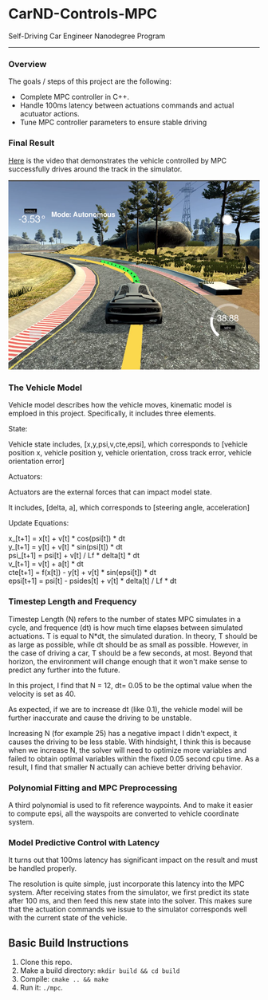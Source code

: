 # CarND-Controls-MPC
Self-Driving Car Engineer Nanodegree Program

---


### Overview
The goals / steps of this project are the following:  

* Complete MPC controller in C++.
* Handle 100ms latency between actuations commands and actual acutuator actions.
* Tune MPC controller parameters to ensure stable driving

### Final Result  

[Here](https://youtu.be/iE_wM8v7wNs) is the video that demonstrates the vehicle controlled by MPC successfully drives around the track in the simulator.

![mpc](https://github.com/LevinJ/CarND-MPC-Project/blob/master/mpc.png)

### The Vehicle Model  

Vehicle model describes how the vehicle moves, kinematic model is emploed in this project. Specifically, it includes three elements.

State:  

Vehicle state includes, [x,y,psi,v,cte,epsi], which corresponds to [vehicle position x, vehicle position y, vehicle orientation, cross track error, vehicle orientation error]

Actuators:  

Actuators are the external forces that can impact model state. 

It includes, [delta, a], which corresponds to [steering angle, acceleration]  

Update Equations:  

x_[t+1] = x[t] + v[t] * cos(psi[t]) * dt  
y_[t+1] = y[t] + v[t] * sin(psi[t]) * dt  
psi_[t+1] = psi[t] + v[t] / Lf * delta[t] * dt  
v_[t+1] = v[t] + a[t] * dt  
cte[t+1] = f(x[t]) - y[t] + v[t] * sin(epsi[t]) * dt  
epsi[t+1] = psi[t] - psides[t] + v[t] * delta[t] / Lf * dt  


### Timestep Length and Frequency  

Timestep Length (N) refers to the number of states MPC simulates in a cycle, and frequence (dt) is how much time elapses between simulated actuations. T is equal to N*dt, the simulated duration.
In theory, T should be as large as possible, while dt should be as small as possible. However, in the case of driving a car, T should be a few seconds, at most. Beyond that horizon, the environment will change enough that it won't make sense to predict any further into the future.

In this project, I find that N = 12, dt= 0.05 to be the optimal value when the velocity is set as 40.

As expected, if we are to increase dt (like 0.1), the vehicle model will be further inaccurate and cause the driving to be unstable.

Increasing N (for example 25) has a negative impact I didn't expect, it causes the driving to be less stable. With hindsight, I think this is because when we increase N, the solver will need to optimize more variables and failed to obtain optimal variables within the fixed 0.05 second cpu time. As a result, I find that smaller N actually can achieve better driving behavior.  


### Polynomial Fitting and MPC Preprocessing  

A third polynomial is used to fit reference waypoints. And to make it easier to compute epsi, all the wayspoits are converted to vehicle coordinate system.  

### Model Predictive Control with Latency  

It turns out that 100ms latency has significant impact on the result and must be handled properly.

The resolution is quite simple, just incorporate this latency into the MPC system. After receiving states from the simulator, we first predict its state after 100 ms, and then feed this new state into the solver. This makes sure that the actuation commands we issue to the simulator corresponds well with the current state of the vehicle.  

## Basic Build Instructions  


1. Clone this repo.
2. Make a build directory: `mkdir build && cd build`
3. Compile: `cmake .. && make`
4. Run it: `./mpc`.
